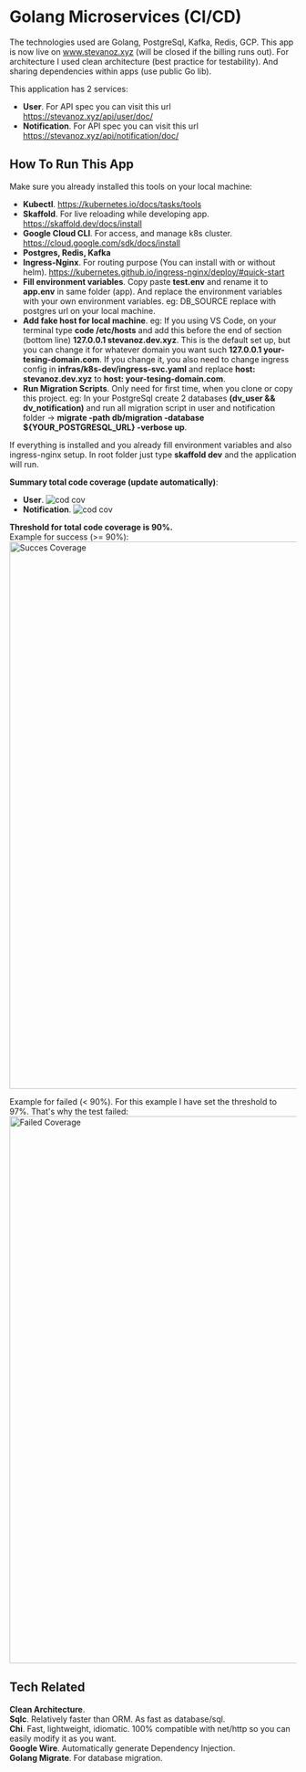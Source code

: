 # Golang Microservices (CI/CD)
The technologies used are Golang, PostgreSql, Kafka, Redis, GCP. This app is now live on www.stevanoz.xyz (will be closed if the billing runs out).
For architecture I used clean architecture (best practice for testability). And sharing dependencies within apps (use public Go lib).

This application has 2 services:
* **User**. For API spec you can visit this url https://stevanoz.xyz/api/user/doc/
* **Notification**. For API spec you can visit this url https://stevanoz.xyz/api/notification/doc/


## How To Run This App
Make sure you already installed this tools on your local machine:
* **Kubectl**. https://kubernetes.io/docs/tasks/tools
* **Skaffold**. For live reloading while developing app. https://skaffold.dev/docs/install
* **Google Cloud CLI**. For access, and manage k8s cluster. https://cloud.google.com/sdk/docs/install
* **Postgres, Redis, Kafka**
* **Ingress-Nginx**. For routing purpose (You can install with or without helm). https://kubernetes.github.io/ingress-nginx/deploy/#quick-start
* **Fill environment variables**. Copy paste **test.env** and rename it to **app.env** in same folder (app). And replace the environment variables with your own environment variables. eg: DB_SOURCE replace with postgres url on your local machine.
* **Add fake host for local machine**. eg: If you using VS Code, on your terminal type **code /etc/hosts** and add this before the end of section (bottom line) **127.0.0.1 stevanoz.dev.xyz**. This is the default set up, but you can change it for whatever domain you want such **127.0.0.1 your-tesing-domain.com**. If you change it, you also need to change ingress config in **infras/k8s-dev/ingress-svc.yaml** and replace **host: stevanoz.dev.xyz** to **host: your-tesing-domain.com**.
* **Run Migration Scripts**. Only need for first time, when you clone or copy this project. eg: In your PostgreSql create 2 databases **(dv_user && dv_notification)** and run all migration script in user and notification folder -> **migrate -path db/migration -database ${YOUR_POSTGRESQL_URL} -verbose up**.

If everything is installed and you already fill environment variables and also ingress-nginx setup. In root folder just type **skaffold dev** and the application will run.

**Summary total code coverage (update automatically)**:
* **User**. ![cod cov](http://dv-bucketz.storage.googleapis.com/dv-user/codcov.svg)
* **Notification**. ![cod cov](http://dv-bucketz.storage.googleapis.com/dv-notification/codcov.svg)

**Threshold for total code coverage is 90%. <br />**
Example for success (>= 90%):
<img width="959" alt="Succes Coverage" src="https://user-images.githubusercontent.com/51188834/169705410-7d99a827-e814-462a-9954-37d88313f0aa.png">

Example for failed (< 90%). For this example I have set the threshold to 97%. That's why the test failed:
<img width="959" alt="Failed Coverage" src="https://user-images.githubusercontent.com/51188834/169705481-6c2b5489-5ee4-44e1-a4a5-ee7c71481433.png">


## Tech Related

**Clean Architecture**. <br />
**Sqlc**. Relatively faster than ORM. As fast as database/sql. <br />
**Chi**. Fast, lightweight, idiomatic. 100% compatible with net/http so you can easily modify it as you want. <br />
**Google Wire**. Automatically generate Dependency Injection. <br />
**Golang Migrate**. For database migration. <br />
